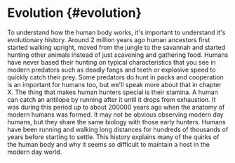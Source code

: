 # Evolution {#evolution}
To understand how the human body works, it's important to understand it's evolutionary history. Around 2 million years ago human ancestors first started walking upright, moved from the jungle to the savannah and started hunting other animals instead of just scavening and gathering food. Humans have never based their hunting on typical characteristics that you see in modern predators such as deadly fangs and teeth or explosive speed to quickly catch their prey. Some predators do hunt in packs and cooperation is an important for humans too, but we'll speak more about that in chapter X. The thing that makes human hunters special is their stamina. A human can catch an antilope by running after it until it drops from exhaustion. 
It was during this period up to about 200000 years ago when the anatomy of modern humans was formed. It may not be obvious observing modern day humans, but they share the same biology with those early hunters. Humans have been running and walking long distances for hundreds of thousands of years before starting to settle. This history explains many of the quirks of the human body and why it seems so difficult to maintain a host in the modern day world. 

